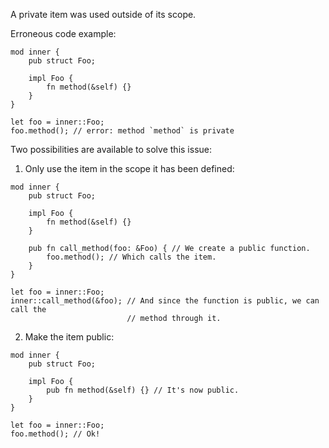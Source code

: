 A private item was used outside of its scope.

Erroneous code example:

```compile_fail,E0624
mod inner {
    pub struct Foo;

    impl Foo {
        fn method(&self) {}
    }
}

let foo = inner::Foo;
foo.method(); // error: method `method` is private
```

Two possibilities are available to solve this issue:

1. Only use the item in the scope it has been defined:

```
mod inner {
    pub struct Foo;

    impl Foo {
        fn method(&self) {}
    }

    pub fn call_method(foo: &Foo) { // We create a public function.
        foo.method(); // Which calls the item.
    }
}

let foo = inner::Foo;
inner::call_method(&foo); // And since the function is public, we can call the
                          // method through it.
```

2. Make the item public:

```
mod inner {
    pub struct Foo;

    impl Foo {
        pub fn method(&self) {} // It's now public.
    }
}

let foo = inner::Foo;
foo.method(); // Ok!
```
